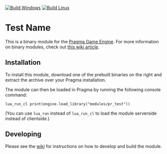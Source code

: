 [![Build Windows](https://github.com/Silverlan/test_module/actions/workflows/build-windows-ci.yml/badge.svg)](https://github.com/Silverlan/test_module/actions/workflows/build-windows-ci.yml) [![Build Linux](https://github.com/Silverlan/test_module/actions/workflows/build-linux-ci.yml/badge.svg)](https://github.com/Silverlan/test_module/actions/workflows/build-linux-ci.yml)

# Test Name
This is a binary module for the [Pragma Game Engine](https://github.com/Silverlan/pragma). For more information on binary modules, check out [this wiki article](https://wiki.pragma-engine.com/books/pragma-engine/page/binary-modules).

## Installation
To install this module, download one of the prebuilt binaries on the right and extract the archive over your Pragma installation.

The module can then be loaded in Pragma by running the following console command:
```
lua_run_cl print(engine.load_library("modules/pr_test"))
```

(You can use `lua_run` instead of `lua_run_cl` to load the module serverside instead of clientside.)

## Developing

Please see the [wiki](https://wiki.pragma-engine.com/books/pragma-engine/page/binary-modules#bkmrk-building-modules) for instructions on how to develop and build the module.
